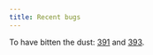 ```yaml
---
title: Recent bugs
---
```


To have bitten the dust: [391](http://www.wincent.com/a/support/bugs/show_bug.cgi?id=391) and [393](http://www.wincent.com/a/support/bugs/show_bug.cgi?id=393).
